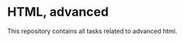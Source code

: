 <h1> HTML, advanced </h1>
<p> This repository contains all tasks related to advanced html.</p
<img src="https://s3.amazonaws.com/alu-intranet.hbtn.io/uploads/medias/2021/4/1f4cd63ecc3a8c03b0f4309b74aca179e225aabf.jpg?X-Amz-Algorithm=AWS4-HMAC-SHA256&X-Amz-Credential=AKIARDDGGGOUZTW2RLVB%2F20230602%2Fus-east-1%2Fs3%2Faws4_request&X-Amz-Date=20230602T220007Z&X-Amz-Expires=86400&X-Amz-SignedHeaders=host&X-Amz-Signature=52a2bac7b35df4686d943795da0cc62429d323ce370ff7511551ce2c110c1d30">
